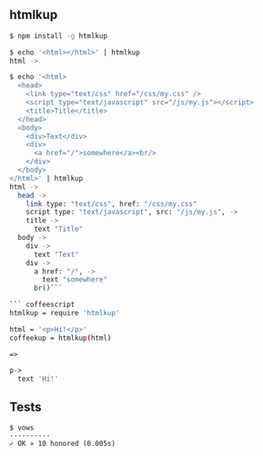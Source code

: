  htmlkup
---------

``` sh
$ npm install -g htmlkup
```

``` sh
$ echo '<html></html>' | htmlkup
html ->
```

``` sh
$ echo '<html>
  <head>
    <link type="text/css" href="/css/my.css" />
    <script type="text/javascript" src="/js/my.js"></script>
    <title>Title</title>
  </head>
  <body>
    <div>Text</div>
    <div>
      <a href="/">somewhere</a><br/>
    </div>
  </body>
</html>' | htmlkup
html ->
  head ->
    link type: "text/css", href: "/css/my.css"
    script type: "text/javascript", src: "/js/my.js", ->
    title ->
      text "Title"
  body ->
    div ->
      text "Text"
    div ->
      a href: "/", ->
        text "somewhere"
      br()```

``` coffeescript
htmlkup = require 'htmlkup'

html = '<p>Hi!</p>'
coffeekup = htmlkup(html)
```

`=>`

``` coffeescript
p->
  text 'Hi!'
```

 Tests
-------

```
$ vows
··········
✓ OK » 10 honored (0.005s)
```
